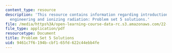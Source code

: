 ```yaml
---
content_type: resource
description: 'This resource contains information regarding introduction to nuclear
  engineering and ionizing radiation: Problem set 5 solutions.'
file: /media/https%3A/open-learning-course-data-rc.s3.amazonaws.com/22-01-introduction-to-nuclear-engineering-and-ionizing-radiation-fall-2016/9461c7f6194bcbf165fd622c44ebb4fe_MIT22_01F16_ProblemSet5Sol.pdf
file_type: application/pdf
resourcetype: Document
title: Problem Set 5 Solutions
uid: 9461c7f6-194b-cbf1-65fd-622c44ebb4fe
---
```

